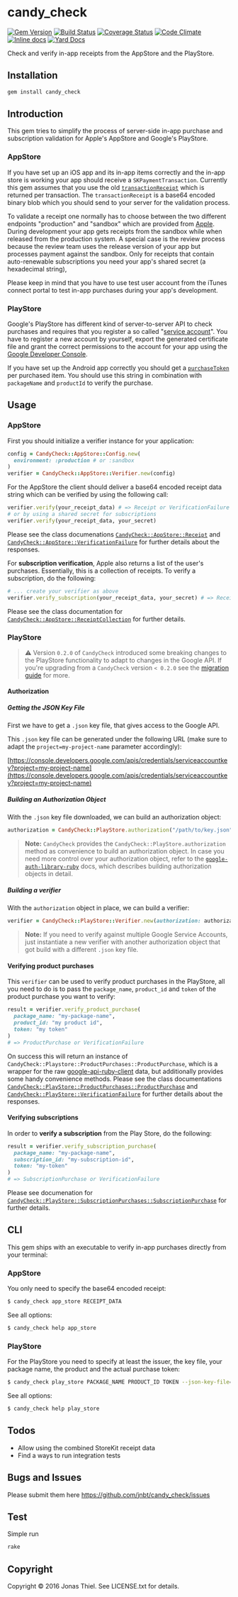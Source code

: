 # candy_check

[![Gem Version](https://badge.fury.io/rb/candy_check.svg)](http://badge.fury.io/rb/candy_check)
[![Build Status](https://travis-ci.org/jnbt/candy_check.svg?branch=master)](https://travis-ci.org/jnbt/candy_check)
[![Coverage Status](https://coveralls.io/repos/jnbt/candy_check/badge.svg?branch=master)](https://coveralls.io/r/jnbt/candy_check?branch=master)
[![Code Climate](https://codeclimate.com/github/jnbt/candy_check/badges/gpa.svg)](https://codeclimate.com/github/jnbt/candy_check)
[![Inline docs](http://inch-ci.org/github/jnbt/candy_check.svg?branch=master)](http://inch-ci.org/github/jnbt/candy_check)
[![Yard Docs](http://img.shields.io/badge/yard-docs-blue.svg?style=flat)](http://www.rubydoc.info/github/jnbt/candy_check/master)

Check and verify in-app receipts from the AppStore and the PlayStore.

## Installation

```Bash
gem install candy_check
```

## Introduction

This gem tries to simplify the process of server-side in-app purchase and subscription validation for Apple's AppStore and Google's PlayStore.

### AppStore

If you have set up an iOS app and its in-app items correctly and the in-app store is working your app should receive a
`SKPaymentTransaction`. Currently this gem assumes that you use the old [`transactionReceipt`](https://developer.apple.com/library/ios/documentation/StoreKit/Reference/SKPaymentTransaction_Class/index.html#//apple_ref/occ/instp/SKPaymentTransaction/transactionReceipt)
which is returned per transaction. The `transactionReceipt` is a base64 encoded binary blob which you should send to your
server for the validation process.

To validate a receipt one normally has to choose between the two different endpoints "production" and "sandbox" which are provided from
[Apple](https://developer.apple.com/library/ios/releasenotes/General/ValidateAppStoreReceipt/Chapters/ValidateRemotely.html#//apple_ref/doc/uid/TP40010573-CH104-SW1).
During development your app gets receipts from the sandbox while when released from the production system. A special case is the
review process because the review team uses the release version of your app but processes payment against the sandbox.
Only for receipts that contain auto-renewable subscriptions you need your app's shared secret (a hexadecimal string),

Please keep in mind that you have to use test user account from the iTunes connect portal to test in-app purchases during
your app's development.

### PlayStore

Google's PlayStore has different kind of server-to-server API to check purchases and requires that you register a so
called "[service account](https://developers.google.com/accounts/docs/OAuth2ServiceAccount)". You have to register a
new account by yourself, export the generated certificate file and grant the correct permissions to the account for
your app using the [Google Developer Console](https://console.developers.google.com).

If you have set up the Android app correctly you should get a [`purchaseToken`](http://developer.android.com/google/play/billing/billing_reference.html#getBuyIntent) per purchased item. You should use this string in combination with `packageName` and `productId` to verify the purchase.

## Usage

### AppStore

First you should initialize a verifier instance for your application:

```ruby
config = CandyCheck::AppStore::Config.new(
  environment: :production # or :sandbox
)
verifier = CandyCheck::AppStore::Verifier.new(config)
```

For the AppStore the client should deliver a base64 encoded receipt data string
which can be verified by using the following call:

```ruby
verifier.verify(your_receipt_data) # => Receipt or VerificationFailure
# or by using a shared secret for subscriptions
verifier.verify(your_receipt_data, your_secret)
```

Please see the class documenations [`CandyCheck::AppStore::Receipt`](http://www.rubydoc.info/github/jnbt/candy_check/master/CandyCheck/AppStore/Receipt) and [`CandyCheck::AppStore::VerificationFailure`](http://www.rubydoc.info/github/jnbt/candy_check/master/CandyCheck/AppStore/VerificationFailure) for further details about the responses.

For **subscription verification**, Apple also returns a list of the user's purchases. Essentially, this is a collection of receipts. To verify a subscription, do the following:

```ruby
# ... create your verifier as above
verifier.verify_subscription(your_receipt_data, your_secret) # => ReceiptCollection or VerificationFailure
```

Please see the class documentation for [`CandyCheck::AppStore::ReceiptCollection`](http://www.rubydoc.info/github/jnbt/candy_check/master/CandyCheck/AppStore/ReceiptCollection) for further details.

### PlayStore

> :warning: Version `0.2.0` of `CandyCheck` introduced some breaking changes to the PlayStore functionality to adapt to changes in the Google API. If you're upgrading from a `CandyCheck` version `< 0.2.0` see the [migration guide](/MIGRATION_GUIDE_0_2_0.md) for more.

#### Authorization

##### Getting the JSON Key File

First we have to get a `.json` key file, that gives access to the Google API.

This `.json` key file can be generated under the following URL (make sure to adapt the `project=my-project-name` parameter accordingly):

[https://console.developers.google.com/apis/credentials/serviceaccountkey?project=my-project-name](https://console.developers.google.com/apis/credentials/serviceaccountkey?project=my-project-name)

##### Building an Authorization Object

With the `.json` key file downloaded, we can build an authorization object:

```ruby
authorization = CandyCheck::PlayStore.authorization("/path/to/key.json")
```

> **Note:** `CandyCheck` provides the `CandyCheck::PlayStore.authorization` method as convenience to build an authorization object. In case you need more control over your authorization object, refer to the [`google-auth-library-ruby`](https://github.com/googleapis/google-auth-library-ruby) docs, which describes building authorization objects in detail.

##### Building a verifier

With the `authorization` object in place, we can build a verifier:

```ruby
verifier = CandyCheck::PlayStore::Verifier.new(authorization: authorization)
```

> **Note:** If you need to verify against multiple Google Service Accounts, just instantiate a new verifier with another authorization object that got build with a different `.json` key file.

#### Verifying product purchases

This `verifier` can be used to verify product purchases in the PlayStore, all you need to do is to pass the `package_name`, `product_id` and `token` of the product purchase you want to verify:

```ruby
result = verifier.verify_product_purchase(
  package_name: "my-package-name",
  product_id: "my product id",
  token: "my token"
)
# => ProductPurchase or VerificationFailure
```

On success this will return an instance of `CandyCheck::Playstore::ProductPurchases::ProductPurchase`, which is a wrapper for the raw [google-api-ruby-client](https://github.com/googleapis/google-api-ruby-client) data, but additionally provides some handy convenience methods.
Please see the class documentations [`CandyCheck::PlayStore::ProductPurchases::ProductPurchase`](http://www.rubydoc.info/github/jnbt/candy_check/master/CandyCheck/PlayStore/ProductPurchases/ProductPurchase) and [`CandyCheck::PlayStore::VerificationFailure`](http://www.rubydoc.info/github/jnbt/candy_check/master/CandyCheck/PlayStore/VerificationFailure) for further details about the responses.

#### Verifying subscriptions

In order to **verify a subscription** from the Play Store, do the following:

```ruby
result = verifier.verify_subscription_purchase(
  package_name: "my-package-name",
  subscription_id: "my-subscription-id",
  token: "my-token"
)
# => SubscriptionPurchase or VerificationFailure
```

Please see documenation for [`CandyCheck::PlayStore::SubscriptionPurchases::SubscriptionPurchase`](http://www.rubydoc.info/github/jnbt/candy_check/master/CandyCheck/PlayStore/SubscriptionPurchases/SubscriptionPurchase) for further details.

## CLI

This gem ships with an executable to verify in-app purchases directly from your terminal:

### AppStore

You only need to specify the base64 encoded receipt:

```bash
$ candy_check app_store RECEIPT_DATA
```

See all options:

```bash
$ candy_check help app_store
```

### PlayStore

For the PlayStore you need to specify at least the issuer, the key file, your package name, the product and the actual
purchase token:

```bash
$ candy_check play_store PACKAGE_NAME PRODUCT_ID TOKEN --json-key-file=/path/to/key.json
```

See all options:

```bash
$ candy_check help play_store
```


## Todos

* Allow using the combined StoreKit receipt data
* Find a ways to run integration tests

## Bugs and Issues

Please submit them here https://github.com/jnbt/candy_check/issues

## Test

Simple run

```Bash
rake
```

## Copyright

Copyright &copy; 2016 Jonas Thiel. See LICENSE.txt for details.
